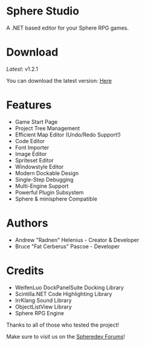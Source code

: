 Sphere Studio
=============

A .NET based editor for your Sphere RPG games.

Download
========
*Latest*: v1.2.1

You can download the latest version: [Here](https://github.com/Radnen/spherestudio/releases)

Features
========
 - Game Start Page
 - Project Tree Management
 - Efficient Map Editor (Undo/Redo Support!)
 - Code Editor
 - Font Importer
 - Image Editor
 - Spriteset Editor
 - Windowstyle Editor
 - Modern Dockable Design
 - Single-Step Debugging
 - Multi-Engine Support
 - Powerful Plugin Subsystem
 - Sphere & minisphere Compatible

Authors
=======
 - Andrew "Radnen" Helenius - Creator & Developer
 - Bruce "Fat Cerberus" Pascoe - Developer

Credits
=======

 - WeifenLuo DockPanelSuite Docking Library
 - Scintilla.NET Code Highlighting Library
 - IrrKlang Sound Library
 - ObjectListView Library
 - Sphere RPG Engine

Thanks to all of those who tested the project!

Make sure to visit us on the [Spheredev Forums](http://www.spheredev.org/forums)!
